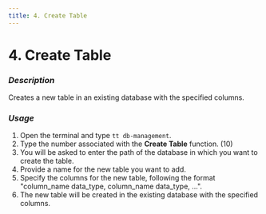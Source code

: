 ```yaml
---
title: 4. Create Table
---
```


# 4. Create Table

### **_Description_**

Creates a new table in an existing database with the specified columns.

### **_Usage_**

1. Open the terminal and type `tt db-management`.
2. Type the number associated with the **Create Table** function. (10)
3. You will be asked to enter the path of the database in which you want to create the table.
4. Provide a name for the new table you want to add.
5. Specify the columns for the new table, following the format "column_name data_type, column_name data_type, ...".
6. The new table will be created in the existing database with the specified columns.


